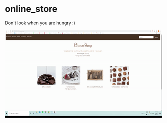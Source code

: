 # online_store
Don't look when you are hungry :)

![logo](https://github.com/paneleon/online_store/blob/main/main.gif)
